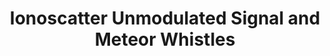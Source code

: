 ---
layout: manifest
title:  Ionoscatter Unmodulated Signal and Meteor Whistles
manifest_name: -ionoscatter-unmodulated-signal-meteor-whistles
---
